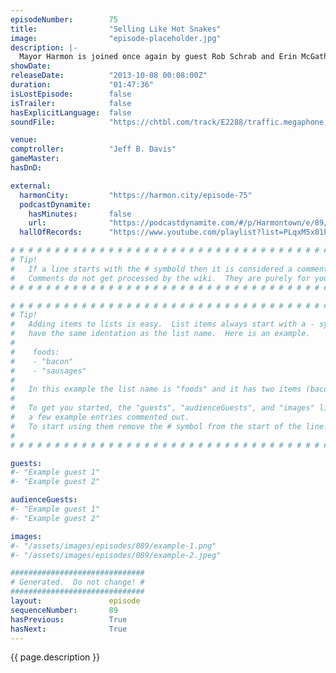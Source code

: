 ```yaml
---
episodeNumber:        75
title:                "Selling Like Hot Snakes"
image:                "episode-placeholder.jpg"
description: |-
  Mayor Harmon is joined once again by guest Rob Schrab and Erin McGathy plays the role of Comptroller. Spontaneous combustion, peeing your pants and letters from reddit await you in this weeks Harmontown!
showDate:             
releaseDate:          "2013-10-08 00:08:00Z"
duration:             "01:47:36"
isLostEpisode:        false
isTrailer:            false
hasExplicitLanguage:  false
soundFile:            "https://chtbl.com/track/E2288/traffic.megaphone.fm/STA6599196205.mp3?updated=1560295820"

venue:                
comptroller:          "Jeff B. Davis"
gameMaster:           
hasDnD:               

external:
  harmonCity:         "https://harmon.city/episode-75"
  podcastDynamite:
    hasMinutes:       false
    url:              "https://podcastdynamite.com/#/p/Harmontown/e/89/75"
  hallOfRecords:      "https://www.youtube.com/playlist?list=PLqxM5x81hNOYzMdiBuhqOGI47U5spiNdI"

# # # # # # # # # # # # # # # # # # # # # # # # # # # # # # # # # # # # # # # # # # # # #
# Tip!
#   If a line starts with the # symbold then it is considered a comment.
#   Comments do not get processed by the wiki.  They are purely for your information.
# # # # # # # # # # # # # # # # # # # # # # # # # # # # # # # # # # # # # # # # # # # # #

# # # # # # # # # # # # # # # # # # # # # # # # # # # # # # # # # # # # # # # # # # # # #
# Tip!
#   Adding items to lists is easy.  List items always start with a - symbol and have
#   have the same identation as the list name.  Here is an example.
#
#    foods:
#    - "bacon"
#    - "sausages"
#
#   In this example the list name is "foods" and it has two items (bacon, and sausages).
#
#   To get you started, the "guests", "audienceGuests", and "images" lists below have
#   a few example entries commented out.
#   To start using them remove the # symbol from the start of the line.
#
# # # # # # # # # # # # # # # # # # # # # # # # # # # # # # # # # # # # # # # # # # # # #

guests:
#- "Example guest 1"
#- "Example guest 2"

audienceGuests:
#- "Example guest 1"
#- "Example guest 2"

images:
#- "/assets/images/episodes/089/example-1.png"
#- "/assets/images/episodes/089/example-2.jpeg"

##############################
# Generated.  Do not change! #
##############################
layout:               episode
sequenceNumber:       89
hasPrevious:          True
hasNext:              True
---
```


<!-- The episode description will be rendered here -->
{{ page.description }}

<!-- Add your content BELOW here -->
<!-- vvvvvvvvvvvvvvvvvvvvvvvvvvv -->




<!-- ^^^^^^^^^^^^^^^^^^^^^^^^^^^ -->
<!-- Add your content ABOVE here -->

<!-- The episode gallery will be rendered here -->